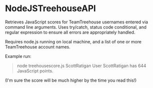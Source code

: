 # NodeJSTreehouseAPI
Retrieves JavaScript scores for TeamTreehouse usernames entered via command line arguments. Uses try/catch, status code conditional, and regular expression to ensure all errors are appropriately handled.

Requires node.js running on local machine, and a list of one or more TeamTreehouse account names.

Example run:
> node treehousescore.js ScottRatigan
User ScottRatigan has 644 JavaScript points.

(I'm sure the score will be much higher by the time you read this!)
